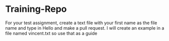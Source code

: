 # Training-Repo

For your test assignment, create a text file with your first name as the file name and type in Hello and make a pull request.
I will create an example in a file named vincent.txt so use that as a guide
